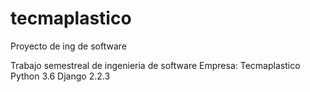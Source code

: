 # tecmaplastico
Proyecto de ing de software

Trabajo semestreal de ingenieria de software
Empresa: Tecmaplastico
Python 3.6
Django 2.2.3
